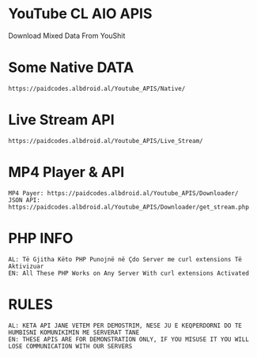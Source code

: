 # YouTube CL AIO APIS
Download Mixed Data From YouShit

# Some Native DATA
    https://paidcodes.albdroid.al/Youtube_APIS/Native/
    
# Live Stream API
    https://paidcodes.albdroid.al/Youtube_APIS/Live_Stream/
    
# MP4 Player & API

    MP4 Payer: https://paidcodes.albdroid.al/Youtube_APIS/Downloader/
    JSON API: https://paidcodes.albdroid.al/Youtube_APIS/Downloader/get_stream.php

# PHP INFO
    AL: Të Gjitha Këto PHP Punojnë në Çdo Server me curl extensions Të Aktivizuar
    EN: All These PHP Works on Any Server With curl extensions Activated

# RULES
    AL: KETA API JANE VETEM PER DEMOSTRIM, NESE JU E KEQPERDORNI DO TE HUMBISNI KOMUNIKIMIN ME SERVERAT TANE
    EN: THESE APIS ARE FOR DEMONSTRATION ONLY, IF YOU MISUSE IT YOU WILL LOSE COMMUNICATION WITH OUR SERVERS
